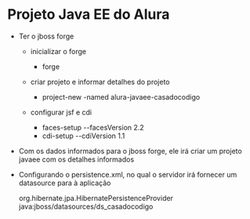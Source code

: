 # Projeto Java EE do Alura

* Ter o jboss forge

	* inicializar o forge
		
		* forge
			
	* criar projeto e informar detalhes do projeto
	
		* project-new -named alura-javaee-casadocodigo
		
	* configurar jsf e cdi
		
		* faces-setup --facesVersion 2.2
		* cdi-setup --cdiVersion 1.1 
	
* Com os dados informados para o jboss forge, ele irá criar um projeto javaee com os detalhes informados
		
* Configurando o persistence.xml, no qual o servidor irá fornecer um datasource para à aplicação
	
	<?xml version="1.0" encoding="UTF-8"?>
	<persistence 
		xmlns="http://xmlns.jcp.org/xml/ns/persistence"
		xmlns:xsi="http://www.w3.org/2001/XMLSchema-instance"
		xsi:schemaLocation="http://xmlns.jcp.org/xml/ns/persistence http://xmlns.jcp.org/xml/ns/persistence/persistence_2_1.xsd"
		version="2.1">
		<persistence-unit name="casadocodigo-dev" transaction-type="JTA">
			<provider>org.hibernate.jpa.HibernatePersistenceProvider</provider>
			<!-- Utilizando datasource disponibilizado pelo servidor -->
			<!-- Datasource disponibilidado atraves do JNDI -->
			<jta-data-source>java:jboss/datasources/ds_casadocodigo</jta-data-source>
			<properties>
				<property name="hibernate.hbm2ddl.auto" value="update"/>
				<property name="hibernate.show_sql" value="true" />
				<property name="hibernate.format_sql" value="true" />
				<property name="hibernate.dialect" value="org.hibernate.dialect.MySQL5InnoDBDialect" />
			</properties>
		</persistence-unit>
	</persistence>	 